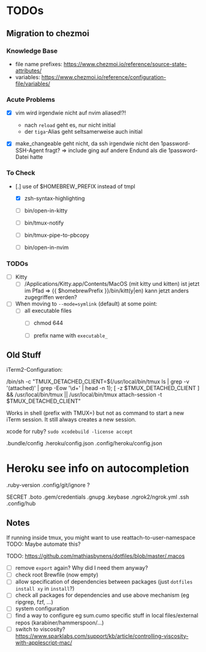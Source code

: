 # TODOs

## Migration to chezmoi

### Knowledge Base

- file name prefixes: https://www.chezmoi.io/reference/source-state-attributes/
- variables: https://www.chezmoi.io/reference/configuration-file/variables/


### Acute Problems

- [X] vim wird irgendwie nicht auf nvim aliased!?!
  - nach `reload` geht es, nur nicht initial
  - der `tiga`-Alias geht seltsamerweise auch initial
- [X] make_changeable geht nicht, da ssh irgendwie nicht den 1password-SSH-Agent fragt?
      => include ging auf andere Endund als die 1password-Datei hatte


### To Check

- [.] use of $HOMEBREW_PREFIX instead of tmpl
  - [X] zsh-syntax-highlighting
  - [ ] bin/open-in-kitty
  - [ ] bin/tmux-notify
  - [ ] bin/tmux-pipe-to-pbcopy
  - [ ] bin/open-in-nvim


### TODOs

- [ ] Kitty
  - [ ] /Applications/Kitty.app/Contents/MacOS (mit kitty und kitten) ist jetzt im Pfad => {{ $homebrewPrefix }}/bin/kitt(y|en) kann jetzt anders zugegriffen werden?
- [ ] When moving to `--mode=symlink` (default) at some point:
  - [ ] all executable files
    - [ ] chmod 644
    - [ ] prefix name with `executable_`


## Old Stuff

iTerm2-Configuration:

/bin/sh -c "TMUX_DETACHED_CLIENT=\$(/usr/local/bin/tmux ls | grep -v '(attached)' | grep -Eow '\d+' | head -n 1); [ -z \$TMUX_DETACHED_CLIENT ] && /usr/local/bin/tmux || /usr/local/bin/tmux attach-session -t \$TMUX_DETACHED_CLIENT"

Works in shell (prefix with TMUX=) but not as command to start a new iTerm session. It still always creates a new session.

xcode for ruby? `sudo xcodebuild -license accept`


.bundle/config
.heroku/config.json
.config/heroku/config.json
# Heroku see info on autocompletion
.ruby-version
.config/git/ignore ?


SECRET
.boto
.gem/credentials
.gnupg
.keybase
.ngrok2/ngrok.yml
.ssh
.config/hub

## Notes

If running inside tmux, you might want to use reattach-to-user-namespace TODO: Maybe automate this?

TODO: https://github.com/mathiasbynens/dotfiles/blob/master/.macos

* [ ] remove `export` again? Why did I need them anyway?
* [ ] check root Brewfile (now empty)
* [ ] allow specification of dependencies between packages (just `dotfiles install xy` in `install`?)
* [ ] check all packages for dependencies and use above mechanism (eg ripgrep, fzf, ...)
* [ ] system configuration
* [ ] find a way to configure eg sum.cumo specific stuff in local files/external repos (karabiner/hammerspoon/...)
* [ ] switch to viscosity? https://www.sparklabs.com/support/kb/article/controlling-viscosity-with-applescript-mac/
